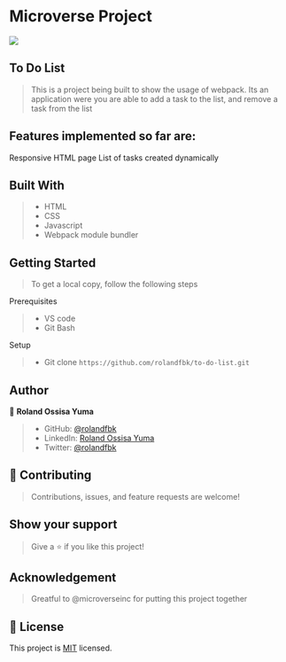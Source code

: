 # Microverse Project
![](https://img.shields.io/badge/Microverse-blueviolet)

## To Do List

> This is a project being built to show the usage of webpack. Its an application were you are able to add a task to the list, and remove a task from the list

## Features implemented so far are:

Responsive HTML page
List of tasks created dynamically

## Built With

>- HTML
>- CSS
>- Javascript
>- Webpack module bundler

## Getting Started
> To get a local copy, follow the following steps

Prerequisites
>- VS code
>- Git Bash

Setup
>- Git clone `https://github.com/rolandfbk/to-do-list.git`


## Author

👤 **Roland Ossisa Yuma**

>- GitHub: [@rolandfbk](https://github.com/rolandfbk)
>- LinkedIn: [Roland Ossisa Yuma](https://linkedin.com/in/roland-ossisa-yuma-4595547b)
>- Twitter: [@rolandfbk](https://twitter.com/rolandfbk)

## 🤝 Contributing

>Contributions, issues, and feature requests are welcome!

## Show your support

>Give a ⭐️ if you like this project!

## Acknowledgement

>Greatful to @microverseinc for putting this project together

## 📝 License

This project is [MIT](./MIT.md) licensed.

